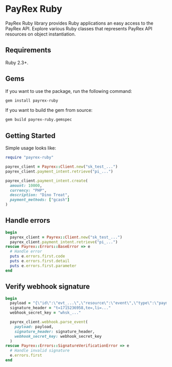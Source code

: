 # PayRex Ruby

PayRex Ruby library provides Ruby applications an easy access to the PayRex API. Explore various Ruby classes that represents PayRex API resources on object instantiation.

## Requirements

Ruby 2.3+.

## Gems

If you want to use the package, run the following command:

```sh
gem install payrex-ruby
```

If you want to build the gem from source:

```sh
gem build payrex-ruby.gemspec
```

## Getting Started

Simple usage looks like:

```ruby
require "payrex-ruby"

payrex_client = Payrex::Client.new("sk_test_...")
payrex_client.payment_intent.retrieve("pi_...")

payrex_client.payment_intent.create(
  amount: 10000,
  currency: "PHP",
  description: "Dino Treat",
  payment_methods: ["gcash"]
)
```

## Handle errors

```ruby
begin
  payrex_client = Payrex::Client.new("sk_test_...")
  payrex_client.payment_intent.retrieve("pi_...")
rescue Payrex::Errors::BaseError => e
  # Handle error
  puts e.errors.first.code
  puts e.errors.first.detail
  puts e.errors.first.parameter
end
```

## Verify webhook signature

```ruby
begin
  payload = "{\"id\":\"evt_...\",\"resource\":\"event\",\"type\":\"payment_intent.succeeded\",\"data\":{..."
  signature_header = "t=1715236958,te=,li=..."
  webhook_secret_key = "whsk_..."

  payrex_client.webhook.parse_event(
    payload: payload,
    signature_header: signature_header,
    webhook_secret_key: webhook_secret_key
  )
rescue Payrex::Errors::SignatureVerificationError => e
  # Handle invalid signature
  e.errors.first
end
```
